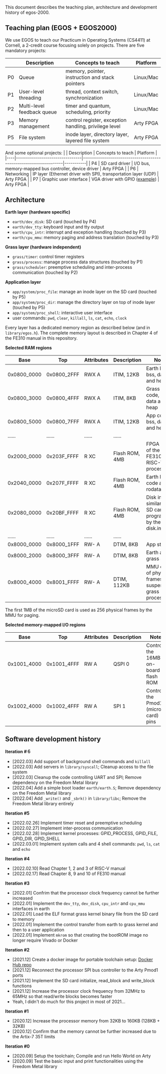 This document describes the teaching plan, architecture and development history of egos-2000.

## Teaching plan (EGOS + EGOS2000)

We use EGOS to teach our Practicum in Operating Systems (CS4411) at Cornell, a 2-credit course focusing solely on projects.
There are five mandatory projects:

|    | Description                     | Concepts to teach                                           | Platform  |
|----|---------------------------------|-------------------------------------------------------------|-----------|
| P0 | Queue                           | memory, pointer, instruction and stack pointers             | Linux/Mac |
| P1 | User-level threading            | thread, context switch, synchronization                     | Linux/Mac |
| P2 | Multi-level feedback queue      | timer and quantum, scheduling, priority                     | Linux/Mac |
| P3 | Memory management               | control register, exception handling, privilege level       | Arty FPGA |
| P5 | File system                     | inode layer, directory layer, layered file system           | Arty FPGA |

And some optional projects:
|    | Description                     | Concepts to teach                                                  | Platform  |
|----|---------------------------------|--------------------------------------------------------------------|-----------|
| P4 | SD card driver                  | I/O bus, memory-mapped bus controller, device driver               | Arty FPGA |
| P6 | Networking                      | IP layer (Ethernet driver with SPI), transportation layer (UDP)    | Arty FPGA |
| P7 | Graphic user interface          | VGA driver with GPIO ([example](https://digilent.com/reference/learn/programmable-logic/tutorials/arty-pmod-vga-demo/start))                        | Arty FPGA |

## Architecture

**Earth layer (hardware specific)**
* `earth/dev_disk`: SD card (touched by P4)
* `earth/dev_tty`: keyboard input and tty output
* `earth/cpu_intr`: interrupt and exception handling (touched by P3)
* `earth/cpu_mmu`: memory paging and address translation (touched by P3)

**Grass layer (hardware independent)**
* `grass/timer`: control timer registers
* `grass/process`: manage process data structures (touched by P1)
* `grass/scheduler`: preemptive scheduling and inter-process communication (touched by P2)

**Application layer**
* `app/system/proc_file`: manage an inode layer on the SD card (touched by P5)
* `app/system/proc_dir`: manage the directory layer on top of inode layer (touched by P5)
* `app/system/proc_shell`: interactive user interface
* user commands: `pwd`, `clear`, `killall`, `ls`, `cat`, `echo`, `clock`

Every layer has a dedicated memory region as described below (and in `library/egos.h`). The complete memory layout is described in Chapter 4 of the FE310 manual in this repository.

**Selected RAM regions**

| Base        | Top         | Attributes | Description       | Notes                                                                                      |
|-------------|-------------|------------|-------------------|--------------------------------------------------------------------------------------------|
| 0x0800_0000 | 0x0800_2FFF | RWX A      | ITIM, 12KB        | Earth layer bss, data and heap                                                             |
| 0x0800_3000 | 0x0800_4FFF | RWX A      | ITIM, 8KB         | Grass layer code, bss, data and heap                                                       |
| 0x0800_5000 | 0x0800_7FFF | RWX A      | ITIM, 12KB        | App code, bss, data and heap                                                               |
| ......      | ......      | ......     | ......            |                                                                                            |
| 0x2000_0000 | 0x203F_FFFF | R XC       | Flash ROM, 4MB    | FPGA binary of the FE310 RISC-V processor                                                  |
| 0x2040_0000 | 0x207F_FFFF | R XC       | Flash ROM, 4MB    | Earth layer code and rodata                                                                |
| 0x2080_0000 | 0x20BF_FFFF | R XC       | Flash ROM, 4MB    | Disk image, similar to the SD card, programmed by the disk.img file                        |
| ......      | ......      | ......     | ......            |                                                                                            |
| 0x8000_0000 | 0x8000_1FFF | RW- A      | DTIM, 8KB         | App stack                                                                                  |
| 0x8000_2000 | 0x8000_3FFF | RW- A      | DTIM, 8KB         | Earth and grass stack                                                                      |
| 0x8000_4000 | 0x8001_FFFF | RW- A      | DTIM, 112KB       | MMU cache of physical frames for suspended grass processes                                 |

The first 1MB of the microSD card is used as 256 physical frames by the MMU for paging.

**Selected memory-mapped I/O regions**

| Base        | Top         | Attributes | Description   | Notes                                                                                      |
|-------------|-------------|------------|---------------|--------------------------------------------------------------------------------------------|
| 0x1001_4000 | 0x1001_4FFF | RW A       | QSPI 0        | Control the 16MB on-board flash ROM                                                        |
| 0x1002_4000 | 0x1002_4FFF | RW A       | SPI 1         | Control the Pmod1 (microSD card) pins                                                      |

## Software development history

**Iteration #６**

* [2022.03] Add support of background shell commands and `killall`
* [2022.03] Add servers in `library/syscall`; Cleanup access to the file system
* [2022.03] Cleanup the code controlling UART and SPI; Remove dependency on the Freedom Metal library
* [2022.04] Add a simple boot loader `earth/earth.S`; Remove dependency on the Freedom Metal library
* [2022.04] Add `_write()` and `_sbrk()` in `library/libc`; Remove the Freedom Metal library entirely

**Iteration #5**
* [2022.02.26] Implement timer reset and preemptive scheduling
* [2022.02.27] Implement inter-process communication
* [2022.02.28] Implement kernel processes: GPID_PROCESS, GPID_FILE, GPID_DIR, GPID_SHELL
* [2022.03.01] Implement system calls and 4 shell commands: `pwd`, `ls`, `cat` and `echo`


**Iteration #4**
* [2022.02.10] Read Chapter 1, 2 and 3 of RISC-V manual
* [2022.02.17] Read Chapter 8, 9 and 10 of FE310 manual

**Iteration #3**
* [2022.01] Confrim that the processor clock frequency cannot be further increased
* [2022.01] Implement the `dev_tty`, `dev_disk`, `cpu_intr` and `cpu_mmu` interfaces in earth
* [2022.01] Load the ELF format grass kernel binary file from the SD card to memory
* [2022.01] Implement the control transfer from earth to grass kernel and then to a user application
* [2022.01] Implement `mkrom` so that creating the bootROM image no longer require Vivado or Docker

**Iteration #2**
* [2021.12] Create a docker image for portable toolchain setup: [Docker Hub repo](https://hub.docker.com/repository/docker/yhzhang0128/arty-toolchain)
* [2021.12] Reconnect the processor SPI bus controller to the Arty Pmod1 ports
* [2021.12] Implement the SD card initialize, read_block and write_block functions
* [2021.12] Increase the processor clock frequency from 32MHz to 65MHz so that read/write blocks becomes faster
* Yeah, I didn't do much for this project in most of 2021...

**Iteration #1**
* [2020.12] Increase the processor memory from 32KB to 160KB (128KB + 32KB)
* [2020.12] Confirm that the memory cannot be further increased due to the Artix-7 35T limits

**Iteration #0**
* [2020.09] Setup the toolchain; Compile and run Hello World on Arty
* [2020.09] Test the basic input and print functionalities using the Freedom Metal library
